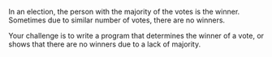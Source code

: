 In an election, the person with the majority of the votes is the winner. Sometimes due to similar number of votes, there are no winners. 

Your challenge is to write a program that determines the winner of a vote, or shows that there are no winners due to a lack of majority.


